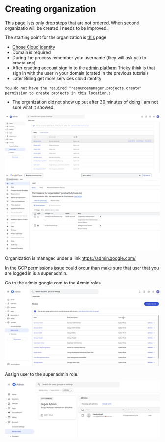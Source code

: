 # Creating organization 

This page lists only drop steps that are not ordered. When second organizatio will be created I needs to be improved.

The starting point for the organization is [this](https://cloud.google.com/resource-manager/docs/creating-managing-organization) page

- [Chose Cloud identity](https://cloud.google.com/resource-manager/docs/creating-managing-organization)
- Domain is required
- During the process remember your username (they will ask you to create one)
- After craeting account sign in to the [admin platform](http://admin.google.com/) Tricky think is that sign in with the user in your domain (crated in the previous tutorial)
- Later Billing get more services cloud itentity

```
You do not have the required "resourcemanager.projects.create" permission to create projects in this location.s
```

- The organization did not show up but after 30 minutes of doing I am not sure what it showed. 

![add-admin-to-admin](./images/add-admin-to-admin.png)
![roles-required](./images/roles-required.png)



Organization is managed under a link https://admin.google.com/

In the GCP permissions issue could occur than make sure that user that you are logged in is a super admin.

Go to the admin.google.com to the Admin roles

![admin-roles](./images/admin-roles.png)


Assign user to the super admin role.

![super-admin](./images/super-admin.png)